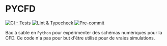 # PYCFD

[![CI - Tests](https://github.com/lukbrb/pycfd/actions/workflows/ci.yml/badge.svg)](https://github.com/lukbrb/pycfd/actions/workflows/ci.yml)
[![Lint & Typecheck](https://github.com/lukbrb/pycfd/actions/workflows/lint.yml/badge.svg)](https://github.com/lukbrb/pycfd/actions/workflows/lint.yml)
[![Pre-commit](https://github.com/lukbrb/pycfd/actions/workflows/lint.yml/badge.svg)](https://github.com/lukbrb/pycfd/actions/workflows/lint.yml)

Bac à sable en `Python` pour expérimenter des schémas numériques pour la CFD.
Ce code n'a pas pour but d'être utilisé pour de vraies simulations.